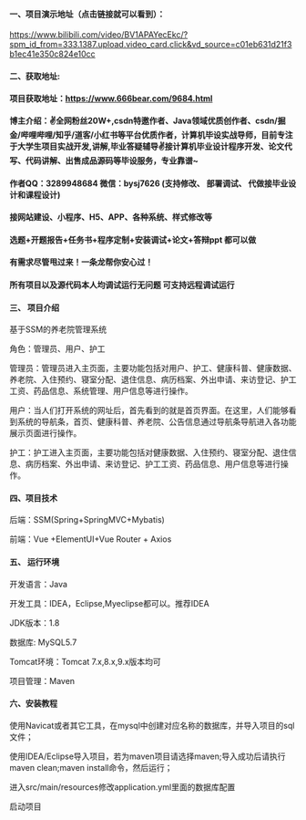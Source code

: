 


#### 一、项目演示地址（点击链接就可以看到）：
https://www.bilibili.com/video/BV1APAYecEkc/?spm_id_from=333.1387.upload.video_card.click&vd_source=c01eb631d21f3b1ec41e350c824e10cc

#### 二、获取地址:

#### 项目获取地址：https://www.666bear.com/9684.html

**博主介绍：✌全网粉丝20W+,csdn特邀作者、Java领域优质创作者、csdn/掘金/哔哩哔哩/知乎/道客/小红书等平台优质作者，计算机毕设实战导师，目前专注于大学生项目实战开发,讲解,毕业答疑辅导✌接计算机毕业设计程序开发、论文代写、代码讲解、出售成品源码等毕设服务，专业靠谱~**

#### 作者QQ：3289948684 微信：bysj7626 (支持修改、 部署调试、 代做接毕业设计和课程设计)

#### 接网站建设、小程序、H5、APP、各种系统、样式修改等

#### 选题+开题报告+任务书+程序定制+安装调试+论文+答辩ppt 都可以做

#### 有需求尽管甩过来！一条龙帮你安心过！

#### 所有项目以及源代码本人均调试运行无问题 可支持远程调试运行


#### 三、 项目介绍

基于SSM的养老院管理系统

角色：管理员、用户、护工

管理员：管理员进入主页面，主要功能包括对用户、护工、健康科普、健康数据、养老院、入住预约、寝室分配、退住信息、病历档案、外出申请、来访登记、护工工资、药品信息、系统管理、用户信息等进行操作。

用户：当人们打开系统的网址后，首先看到的就是首页界面。在这里，人们能够看到系统的导航条，首页、健康科普、养老院、公告信息通过导航条导航进入各功能展示页面进行操作。

护工：护工进入主页面，主要功能包括对健康数据、入住预约、寝室分配、退住信息、病历档案、外出申请、来访登记、护工工资、药品信息、用户信息等进行操作。

#### 四、项目技术

后端：SSM(Spring+SpringMVC+Mybatis)

前端：Vue +ElementUI+Vue Router + Axios

#### 五、 运行环境

开发语言：Java

开发工具：IDEA，Eclipse,Myeclipse都可以。推荐IDEA

JDK版本：1.8

数据库: MySQL5.7

Tomcat环境：Tomcat 7.x,8.x,9.x版本均可

项目管理：Maven



#### 六、安装教程

使用Navicat或者其它工具，在mysql中创建对应名称的数据库，并导入项目的sql文件；

使用IDEA/Eclipse导入项目，若为maven项目请选择maven;导入成功后请执行maven clean;maven install命令，然后运行；

进入src/main/resources修改application.yml里面的数据库配置

启动项目

